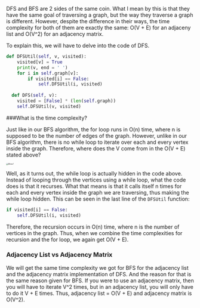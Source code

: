 <!--title={Big O of DFS}-->

<!--concepts{Depth First Search}-->

<!--badges={Algorithmns: 15}--> 

DFS and BFS are 2 sides of the same coin. What I mean by this is that they have the same goal of traversing a graph, but the way they traverse a graph is different. However, despite the difference in their ways, the time complexity for both of them are exactly the same: O(V + E) for an adjaceny list and O(V^2) for an adjacency matrix. 

To explain this, we will have to delve into the code of DFS. 

```Python
def DFSUtil(self, v, visited): 
	visited[v] = True
	print(v, end = ' ')
	for i in self.graph[v]: 
		if visited[i] == False: 
			self.DFSUtil(i, visited) 
        
  def DFS(self, v): 
	visited = [False] * (len(self.graph)) 
	self.DFSUtil(v, visited)   
```

###What is the time complexity?

Just like in our BFS algorithm, the for loop runs in O(n) time, where n is supposed to be the number of edges of the graph. However, unlike in our BFS algorithm, there is no while loop to iterate over each and every vertex inside the graph. Therefore, where does the V come from in the O(V + E) stated above? 

<img src="https://geographical.co.uk/images/articles/where_map.jpg" alt="Where?" style="zoom:30%;" />

Well, as it turns out, the while loop is actually hidden in the code above.  Instead of looping through the vertices using a while loop, what the code does is that it recurses. What that means is that it calls itself n times for each and every vertex inside the graph we are traversing, thus making the while loop hidden. This can be seen in the last line of the `DFSUtil` function:

```python
if visited[i] == False: 
	self.DFSUtil(i, visited)
```

Therefore, the recursion occurs in O(n) time, where n is the number of vertices in the graph. Thus, when we combine the time complexities for recursion and the for loop, we again get O(V + E). 

### Adjacency List vs Adjacency Matrix

We will get the same time complexity we got for BFS for the adjacency list and the adjacency matrix implementation of DFS. And the reason for that is the same reason given for BFS. If you were to use an adjacency matrix, then you will have to iterate V^2 times, but in an adjacency list, you will only have to do it V + E times. Thus, adjacency list = O(V + E) and adjacency matrix is O(V^2).
